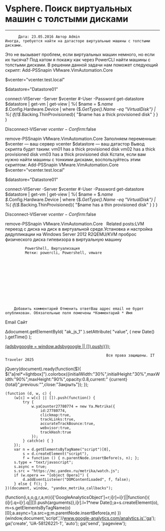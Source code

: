 #                 	Vsphere. Поиск виртуальных машин с толстыми дисками                	  
***            ***

			
            
		
    
	
    	  Дата: 23.05.2016 Автор Admin  
	Иногда, требуется найти на датасторе виртуальные машины с толстыми дисками.
Это не вызывает проблем, если виртуальных машин немного, но если их тысяча?
Под катом я покажу как через PowerCLI найти машины с толстыми дисками.
В решении данной задачи нам поможет следующий скрипт:
Add-PSSnapin VMware.VimAutomation.Core

 
$vcenter="vcenter.test.local"

$datastore="Datastore01"

connect-VIServer -Server $vcenter #-User -Password
get-datastore $datastore | get-vm | get-view | %{
 $name = $_.name
 $_.Config.Hardware.Device | where {$_.GetType().Name -eq "VirtualDisk"} | %{
  if(!$_.Backing.ThinProvisioned){
   "$name has a thick provisioned disk"
  }
 }
}


Disconnect-VIServer $vcenter -Confirm:$false

remove-PSSnapin VMware.VimAutomation.Core
Заполняем переменные:
$vcenter &#8212; ваш сервер vcenter
$datastore &#8212; ваш датастор
Вывод скрипта будет таким:
vm01 has a thick provisioned disk
vm02 has a thick provisioned disk
vm03 has a thick provisioned disk
Кстати, если вам нужно найти машины с тонкими дисками, воспользуйтесь этим скриптом:
Add-PSSnapin VMware.VimAutomation.Core
$vcenter="vcenter.test.local"

$datastore="Datastore01"

connect-VIServer -Server $vcenter #-User -Password
get-datastore $datastore | get-vm | get-view | %{
 $name = $_.name
 $_.Config.Hardware.Device | where {$_.GetType().Name -eq "VirtualDisk"} | %{
  if($_.Backing.ThinProvisioned){
   "$name has a thin provisioned disk"
  }
 }
}


Disconnect-VIServer $vcenter -Confirm:$false

remove-PSSnapin VMware.VimAutomation.Core
&nbsp;
Related posts:LVM переезд с диска на диск в виртуальной среде.Установка и настройка дедупликации  на Windows Server 2012 R2QEMU/KVM проброс физического диска гипевизора в виртуальную машину
        
             PowerShell, Виртуализация 
             Метки: powercli, Powershell, vmware  
        
            
        
    
                        
                    
                    
                
        
                
	
		
		Добавить комментарий Отменить ответВаш адрес email не будет опубликован. Обязательные поля помечены *Комментарий * Имя 
Email 
Сайт 
 
&#916;document.getElementById( "ak_js_1" ).setAttribute( "value", ( new Date() ).getTime() );	
	
<ins class="adsbygoogle"
     style="display:block"
     data-ad-client="ca-pub-1890562251101921"
     data-ad-slot="9117958896"
     data-ad-format="auto">
(adsbygoogle = window.adsbygoogle || []).push({});
			
        
        
		
        
           
    
    
  
	
    
		
        
             
			
                
                    
                                                  Все права защищены. IT Traveler 2025 
                         
                        
																														                    
                    
				
                
                
    
			
		                            
	
	
                
                
			
                
		
        
	
    
jQuery(document).ready(function($){
  $("a[rel*=lightbox]").colorbox({initialWidth:"30%",initialHeight:"30%",maxWidth:"90%",maxHeight:"90%",opacity:0.8,current:" {current}  {total}",previous:"",close:"Закрыть"});
});
  
    (function (d, w, c) {
        (w[c] = w[c] || []).push(function() {
            try {
                w.yaCounter27780774 = new Ya.Metrika({
                    id:27780774,
                    clickmap:true,
                    trackLinks:true,
                    accurateTrackBounce:true,
                    webvisor:true,
                    trackHash:true
                });
            } catch(e) { }
        });
        var n = d.getElementsByTagName("script")[0],
            s = d.createElement("script"),
            f = function () { n.parentNode.insertBefore(s, n); };
        s.type = "text/javascript";
        s.async = true;
        s.src = "https://mc.yandex.ru/metrika/watch.js";
        if (w.opera == "[object Opera]") {
            d.addEventListener("DOMContentLoaded", f, false);
        } else { f(); }
    })(document, window, "yandex_metrika_callbacks");
  (function(i,s,o,g,r,a,m){i['GoogleAnalyticsObject']=r;i[r]=i[r]||function(){
  (i[r].q=i[r].q||[]).push(arguments)},i[r].l=1*new Date();a=s.createElement(o),
  m=s.getElementsByTagName(o)[0];a.async=1;a.src=g;m.parentNode.insertBefore(a,m)
  })(window,document,'script','//www.google-analytics.com/analytics.js','ga');
  ga('create', 'UA-58126221-1', 'auto');
  ga('send', 'pageview');
